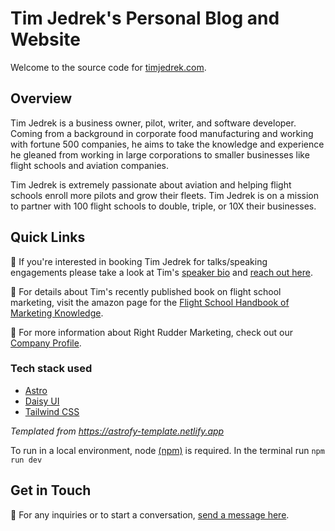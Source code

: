 # Tim Jedrek's Personal Blog and Website
Welcome to the source code for [timjedrek.com](https://timjedrek.com).

## Overview
Tim Jedrek is a business owner, pilot, writer, and software developer.  Coming from a background in corporate food manufacturing and working with fortune 500 companies, he aims to take the knowledge and experience he gleaned from working in large corporations to smaller businesses like flight schools and aviation companies.

Tim Jedrek is extremely passionate about aviation and helping flight schools enroll more pilots and grow their fleets.  Tim Jedrek is on a mission to partner with 100 flight schools to double, triple, or 10X their businesses.

## Quick Links

🎤 If you're interested in booking Tim Jedrek for talks/speaking engagements please take a look at Tim's [speaker bio](https://timjedrek.com/tim-jedrek-speaker-bio.pdf) and [reach out here](https://forms.timjedrek.com/contact).

📖 For details about Tim's recently published book on flight school marketing, visit the amazon page for the [Flight School Handbook of Marketing Knowledge](https://a.co/d/fqMeqZY).  

🛫 For more information about Right Rudder Marketing, check out our [Company Profile](https://timjedrek.com/right-rudder-marketing-company-profile.pdf).

### Tech stack used
- [Astro](https://astro.build/)
- [Daisy UI](https://daisyui.com/)
- [Tailwind CSS](https://tailwindcss.com/)  

*Templated from https://astrofy-template.netlify.app*

To run in a local environment, node [(npm)](https://www.npmjs.com) is required.  In the terminal run `npm run dev`

## Get in Touch
💬 For any inquiries or to start a conversation, [send a message here](https://forms.timjedrek.com/contact).
